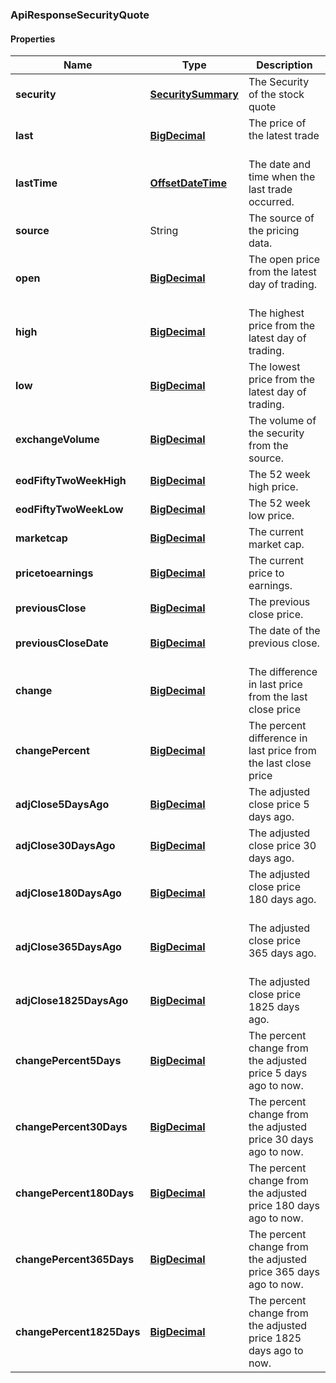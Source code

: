 
[//]: # (CLASS:ApiResponseSecurityQuote)

[//]: # (KIND:object)

### ApiResponseSecurityQuote

#### Properties

[//]: # (START_DEFINITION)

Name | Type | Description
------------ | ------------- | -------------
**security** | [**SecuritySummary**](SecuritySummary.md) | The Security of the stock quote &nbsp;
**last** | [**BigDecimal**](BigDecimal.md) | The price of the latest trade &nbsp;
**lastTime** | [**OffsetDateTime**](OffsetDateTime.md) | The date and time when the last trade occurred. &nbsp;
**source** | String | The source of the pricing data. &nbsp;
**open** | [**BigDecimal**](BigDecimal.md) | The open price from the latest day of trading. &nbsp;
**high** | [**BigDecimal**](BigDecimal.md) | The highest price from the latest day of trading. &nbsp;
**low** | [**BigDecimal**](BigDecimal.md) | The lowest price from the latest day of trading. &nbsp;
**exchangeVolume** | [**BigDecimal**](BigDecimal.md) | The volume of the security from the source. &nbsp;
**eodFiftyTwoWeekHigh** | [**BigDecimal**](BigDecimal.md) | The 52 week high price. &nbsp;
**eodFiftyTwoWeekLow** | [**BigDecimal**](BigDecimal.md) | The 52 week low price. &nbsp;
**marketcap** | [**BigDecimal**](BigDecimal.md) | The current market cap. &nbsp;
**pricetoearnings** | [**BigDecimal**](BigDecimal.md) | The current price to earnings. &nbsp;
**previousClose** | [**BigDecimal**](BigDecimal.md) | The previous close price. &nbsp;
**previousCloseDate** | [**BigDecimal**](BigDecimal.md) | The date of the previous close. &nbsp;
**change** | [**BigDecimal**](BigDecimal.md) | The difference in last price from the last close price &nbsp;
**changePercent** | [**BigDecimal**](BigDecimal.md) | The percent difference in last price from the last close price &nbsp;
**adjClose5DaysAgo** | [**BigDecimal**](BigDecimal.md) | The adjusted close price 5 days ago. &nbsp;
**adjClose30DaysAgo** | [**BigDecimal**](BigDecimal.md) | The adjusted close price 30 days ago. &nbsp;
**adjClose180DaysAgo** | [**BigDecimal**](BigDecimal.md) | The adjusted close price 180 days ago. &nbsp;
**adjClose365DaysAgo** | [**BigDecimal**](BigDecimal.md) | The adjusted close price 365 days ago. &nbsp;
**adjClose1825DaysAgo** | [**BigDecimal**](BigDecimal.md) | The adjusted close price 1825 days ago. &nbsp;
**changePercent5Days** | [**BigDecimal**](BigDecimal.md) | The percent change from the adjusted price 5 days ago to now. &nbsp;
**changePercent30Days** | [**BigDecimal**](BigDecimal.md) | The percent change from the adjusted price 30 days ago to now. &nbsp;
**changePercent180Days** | [**BigDecimal**](BigDecimal.md) | The percent change from the adjusted price 180 days ago to now. &nbsp;
**changePercent365Days** | [**BigDecimal**](BigDecimal.md) | The percent change from the adjusted price 365 days ago to now. &nbsp;
**changePercent1825Days** | [**BigDecimal**](BigDecimal.md) | The percent change from the adjusted price 1825 days ago to now. &nbsp;

[//]: # (END_DEFINITION)


[//]: # (CONTAINED_CLASS:SecuritySummary)


[//]: # (CONTAINED_CLASS:BigDecimal)


[//]: # (CONTAINED_CLASS:OffsetDateTime)


[//]: # (CONTAINED_CLASS:BigDecimal)


[//]: # (CONTAINED_CLASS:BigDecimal)


[//]: # (CONTAINED_CLASS:BigDecimal)


[//]: # (CONTAINED_CLASS:BigDecimal)


[//]: # (CONTAINED_CLASS:BigDecimal)


[//]: # (CONTAINED_CLASS:BigDecimal)


[//]: # (CONTAINED_CLASS:BigDecimal)


[//]: # (CONTAINED_CLASS:BigDecimal)


[//]: # (CONTAINED_CLASS:BigDecimal)


[//]: # (CONTAINED_CLASS:BigDecimal)


[//]: # (CONTAINED_CLASS:BigDecimal)


[//]: # (CONTAINED_CLASS:BigDecimal)


[//]: # (CONTAINED_CLASS:BigDecimal)


[//]: # (CONTAINED_CLASS:BigDecimal)


[//]: # (CONTAINED_CLASS:BigDecimal)


[//]: # (CONTAINED_CLASS:BigDecimal)


[//]: # (CONTAINED_CLASS:BigDecimal)


[//]: # (CONTAINED_CLASS:BigDecimal)


[//]: # (CONTAINED_CLASS:BigDecimal)


[//]: # (CONTAINED_CLASS:BigDecimal)


[//]: # (CONTAINED_CLASS:BigDecimal)


[//]: # (CONTAINED_CLASS:BigDecimal)





